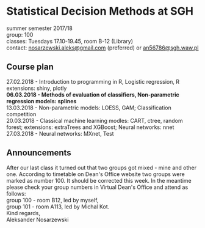 # Statistical Decision Methods at SGH
summer semester 2017/18  
group: 100  
classes: Tuesdays 17.10-19.45, room B-12 (Library)  
contact: nosarzewski.aleks@gmail.com (preferred) or an56786@sgh.waw.pl
## Course plan
27.02.2018 - Introduction to programming in R, Logistic regression, R extensions: shiny, plotly  
__06.03.2018 - Methods of evaluation of classifiers, Non-parametric regression models: splines__  
13.03.2018 - Non-parametric models: LOESS, GAM; Classification competition  
20.03.2018 - Classical machine learning modles: CART, ctree, random forest; extensions: extraTrees and XGBoost; Neural networks: nnet  
27.03.2018 - Neural networks: MXnet, Test  
## Announcements
After our last class it turned out that two groups got mixed - mine and other one. According to timetable on Dean's Office website two groups were marked as number 100. It should be corrected this week. In the meantime please check your group numbers in Virtual Dean's Office and attend as follows:  
group 100 - room B12, led by myself,  
group 101 - room A113, led by Michal Kot.  
Kind regards,  
Aleksander Nosarzewski
